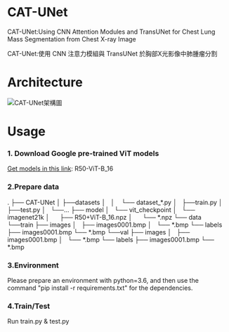 # CAT-UNet
CAT-UNet:Using CNN Attention Modules and TransUNet for Chest Lung Mass Segmentation from Chest X-ray Image

CAT-UNet:使用 CNN 注意力模組與 TransUNet 於胸部X光影像中肺腫瘤分割


# Architecture 
![CAT-UNet架構圖](https://user-images.githubusercontent.com/109962468/189515819-4d99263c-6f5f-4ab1-a03b-c9d0d9a84983.PNG)

# Usage
### 1. Download Google pre-trained ViT models ### 
[Get models in this link](https://console.cloud.google.com/storage/browser/vit_models;tab=objects?prefix=&forceOnObjectsSortingFiltering=false): R50-ViT-B_16


### 2.Prepare data ###
.
├── CAT-UNet
│   ├──datasets
│   │       └── dataset_*.py
│   ├──train.py
│   ├──test.py
│   └──...
├── model
│   └── vit_checkpoint
│       └── imagenet21k
│           ├── R50+ViT-B_16.npz
│           └── *.npz
└── data
    └──train
        ├── images
        │   ├── images0001.bmp
        │   └── *.bmp
        └── labels
            ├── images0001.bmp
            └── *.bmp
     └──val
        ├── images
        │   ├── images0001.bmp
        │   └── *.bmp
        └── labels
            ├── images0001.bmp
            └── *.bmp
            
### 3.Environment ###
Please prepare an environment with python=3.6, and then use the command "pip install -r requirements.txt" for the dependencies.

### 4.Train/Test ###
Run train.py & test.py
